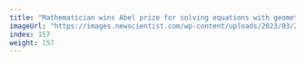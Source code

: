 ```yaml
---
title: "Mathematician wins Abel prize for solving equations with geometry"
imageUrl: "https://images.newscientist.com/wp-content/uploads/2023/03/21133828/SEI_149134953.jpg?width=600"
index: 157
weight: 157
---
```

